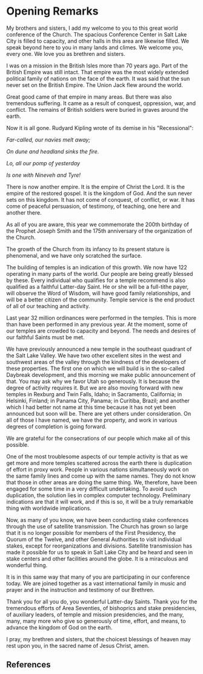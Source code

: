 # Opening Remarks

My brothers and sisters, I add my welcome to you to this great world
conference of the Church. The spacious Conference Center in Salt Lake City is
filled to capacity, and other halls in this area are likewise filled. We speak
beyond here to you in many lands and climes. We welcome you, every one. We
love you as brethren and sisters.

I was on a mission in the British Isles more than 70 years ago. Part of the
British Empire was still intact. That empire was the most widely extended
political family of nations on the face of the earth. It was said that the sun
never set on the British Empire. The Union Jack flew around the world.

Great good came of that empire in many areas. But there was also tremendous
suffering. It came as a result of conquest, oppression, war, and conflict. The
remains of British soldiers were buried in graves around the earth.

Now it is all gone. Rudyard Kipling wrote of its demise in his "Recessional":

_Far-called, our navies melt away;_

_On dune and headland sinks the fire._

_Lo, all our pomp of yesterday_

_Is one with Nineveh and Tyre!_

There is now another empire. It is the empire of Christ the Lord. It is the
empire of the restored gospel. It is the kingdom of God. And the sun never
sets on this kingdom. It has not come of conquest, of conflict, or war. It has
come of peaceful persuasion, of testimony, of teaching, one here and another
there.

As all of you are aware, this year we commemorate the 200th birthday of the
Prophet Joseph Smith and the 175th anniversary of the organization of the
Church.

The growth of the Church from its infancy to its present stature is
phenomenal, and we have only scratched the surface.

The building of temples is an indication of this growth. We now have 122
operating in many parts of the world. Our people are being greatly blessed by
these. Every individual who qualifies for a temple recommend is also qualified
as a faithful Latter-day Saint. He or she will be a full-tithe payer, will
observe the Word of Wisdom, will have good family relationships, and will be a
better citizen of the community. Temple service is the end product of all of
our teaching and activity.

Last year 32 million ordinances were performed in the temples. This is more
than have been performed in any previous year. At the moment, some of our
temples are crowded to capacity and beyond. The needs and desires of our
faithful Saints must be met.

We have previously announced a new temple in the southeast quadrant of the
Salt Lake Valley. We have two other excellent sites in the west and southwest
areas of the valley through the kindness of the developers of these
properties. The first one on which we will build is in the so-called Daybreak
development, and this morning we make public announcement of that. You may ask
why we favor Utah so generously. It is because the degree of activity requires
it. But we are also moving forward with new temples in Rexburg and Twin Falls,
Idaho; in Sacramento, California; in Helsinki, Finland; in Panama City,
Panama; in Curitiba, Brazil; and another which I had better not name at this
time because it has not yet been announced but soon will be. There are yet
others under consideration. On all of those I have named, we have the
property, and work in various degrees of completion is going forward.

We are grateful for the consecrations of our people which make all of this
possible.

One of the most troublesome aspects of our temple activity is that as we get
more and more temples scattered across the earth there is duplication of
effort in proxy work. People in various nations simultaneously work on the
same family lines and come up with the same names. They do not know that those
in other areas are doing the same thing. We, therefore, have been engaged for
some time in a very difficult undertaking. To avoid such duplication, the
solution lies in complex computer technology. Preliminary indications are that
it will work, and if this is so, it will be a truly remarkable thing with
worldwide implications.

Now, as many of you know, we have been conducting stake conferences through
the use of satellite transmission. The Church has grown so large that it is no
longer possible for members of the First Presidency, the Quorum of the Twelve,
and other General Authorities to visit individual stakes, except for
reorganizations and divisions. Satellite transmission has made it possible for
us to speak in Salt Lake City and be heard and seen in stake centers and other
facilities around the globe. It is a miraculous and wonderful thing.

It is in this same way that many of you are participating in our conference
today. We are joined together as a vast international family in music and
prayer and in the instruction and testimony of our Brethren.

Thank you for all you do, you wonderful Latter-day Saints. Thank you for the
tremendous efforts of Area Seventies, of bishoprics and stake presidencies, of
auxiliary leaders, of temple and mission presidencies, and the many, many,
many more who give so generously of time, effort, and means, to advance the
kingdom of God on the earth.

I pray, my brethren and sisters, that the choicest blessings of heaven may
rest upon you, in the sacred name of Jesus Christ, amen.

## References

